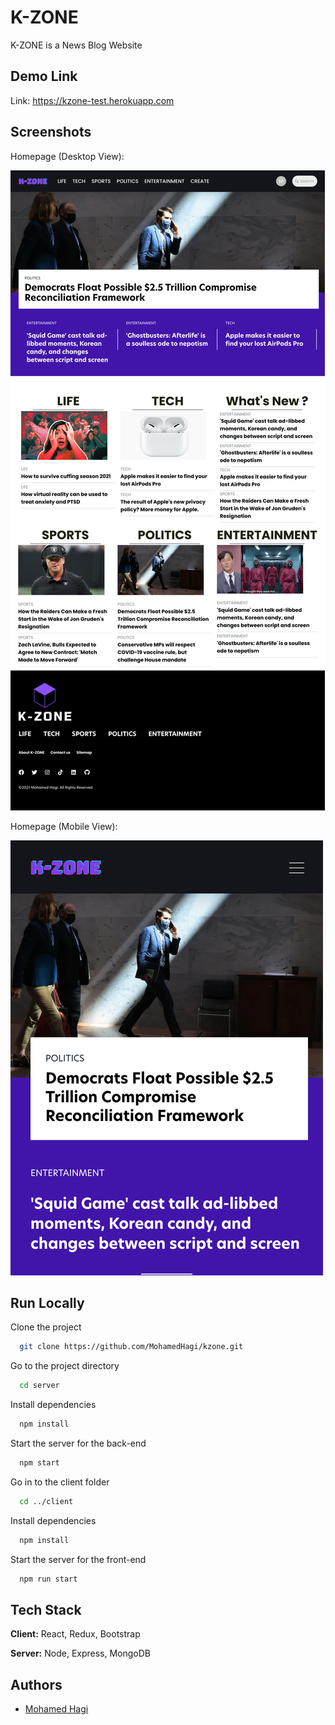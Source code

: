 
# K-ZONE
K-ZONE is a News Blog Website

## Demo Link

Link: https://kzone-test.herokuapp.com






## Screenshots

Homepage (Desktop View):

![ScreenShot 1](https://raw.githubusercontent.com/MohamedHagi/kzone/master/images/rsz_2kzone1.png)


Homepage (Mobile View):

![ScreenShot 1](https://raw.githubusercontent.com/MohamedHagi/kzone/master/images/rsz_kzone6.png)

## Run Locally

Clone the project

```bash
  git clone https://github.com/MohamedHagi/kzone.git
```

Go to the project directory

```bash
  cd server
```

Install dependencies

```bash
  npm install
```

Start the server for the back-end

```bash
  npm start
```

Go in to the client folder
```bash
  cd ../client
```
Install dependencies

```bash
  npm install
```
Start the server for the front-end

```bash
  npm run start
```


## Tech Stack

**Client:** React, Redux, Bootstrap 

**Server:** Node, Express, MongoDB


## Authors

- [Mohamed Hagi](https://www.github.com/MohamedHagi)

